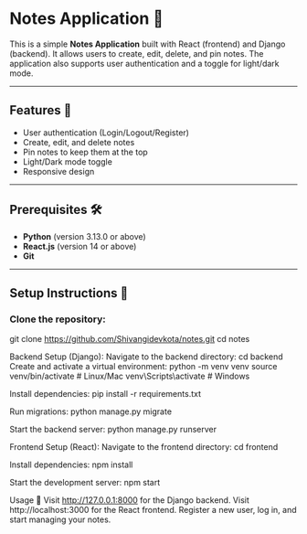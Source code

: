 
# Notes Application 📝

This is a simple **Notes Application** built with React (frontend) and Django (backend). It allows users to create, edit, delete, and pin notes. The application also supports user authentication and a toggle for light/dark mode.

---

## Features 🌟
- User authentication (Login/Logout/Register)
- Create, edit, and delete notes
- Pin notes to keep them at the top
- Light/Dark mode toggle
- Responsive design

---

## Prerequisites 🛠️
- **Python** (version 3.13.0 or above)
- **React.js** (version 14 or above)
- **Git**

---

## Setup Instructions 🚀

### Clone the repository:

git clone https://github.com/Shivangidevkota/notes.git
cd notes

Backend Setup (Django):
Navigate to the backend directory:
cd backend
Create and activate a virtual environment:
python -m venv venv
source venv/bin/activate    # Linux/Mac
venv\Scripts\activate       # Windows

Install dependencies:
pip install -r requirements.txt

Run migrations:
python manage.py migrate

Start the backend server:
python manage.py runserver

Frontend Setup (React):
Navigate to the frontend directory:
cd frontend

Install dependencies:
npm install

Start the development server:
npm start

Usage 🔧
Visit http://127.0.0.1:8000 for the Django backend.
Visit http://localhost:3000 for the React frontend.
Register a new user, log in, and start managing your notes.
